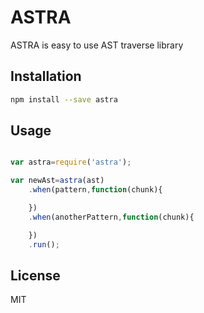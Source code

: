 ASTRA
=========

ASTRA is easy to use AST traverse library

Installation
------------

```sh
npm install --save astra
```

Usage
------

```javascript

var astra=require('astra');

var newAst=astra(ast)
    .when(pattern,function(chunk){

    })
    .when(anotherPattern,function(chunk){

    })
    .run();

```


License
----

MIT

